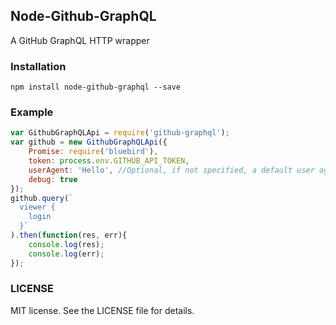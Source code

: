 ## Node-Github-GraphQL

A GitHub GraphQL HTTP wrapper

### Installation

```
npm install node-github-graphql --save
```

### Example

```javascript
var GithubGraphQLApi = require('github-graphql');
var github = new GithubGraphQLApi({
	Promise: require('bluebird'),
	token: process.env.GITHUB_API_TOKEN,
	userAgent: 'Hello', //Optional, if not specified, a default user agent will be used
	debug: true
});
github.query(`
  viewer {
    login
  }`
).then(function(res, err){
	console.log(res);
	console.log(err);
});
```

### LICENSE

MIT license. See the LICENSE file for details.
